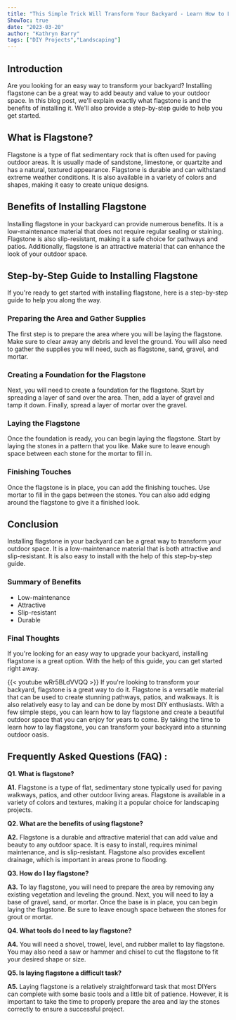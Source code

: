 ```yaml
---
title: "This Simple Trick Will Transform Your Backyard - Learn How to Lay Flagstone Now!"
ShowToc: true 
date: "2023-03-20"
author: "Kathryn Barry" 
tags: ["DIY Projects","Landscaping"]
---
```

## Introduction

Are you looking for an easy way to transform your backyard? Installing flagstone can be a great way to add beauty and value to your outdoor space. In this blog post, we'll explain exactly what flagstone is and the benefits of installing it. We'll also provide a step-by-step guide to help you get started. 

## What is Flagstone?

Flagstone is a type of flat sedimentary rock that is often used for paving outdoor areas. It is usually made of sandstone, limestone, or quartzite and has a natural, textured appearance. Flagstone is durable and can withstand extreme weather conditions. It is also available in a variety of colors and shapes, making it easy to create unique designs. 

## Benefits of Installing Flagstone

Installing flagstone in your backyard can provide numerous benefits. It is a low-maintenance material that does not require regular sealing or staining. Flagstone is also slip-resistant, making it a safe choice for pathways and patios. Additionally, flagstone is an attractive material that can enhance the look of your outdoor space. 

## Step-by-Step Guide to Installing Flagstone 

If you're ready to get started with installing flagstone, here is a step-by-step guide to help you along the way. 

### Preparing the Area and Gather Supplies

The first step is to prepare the area where you will be laying the flagstone. Make sure to clear away any debris and level the ground. You will also need to gather the supplies you will need, such as flagstone, sand, gravel, and mortar. 

### Creating a Foundation for the Flagstone

Next, you will need to create a foundation for the flagstone. Start by spreading a layer of sand over the area. Then, add a layer of gravel and tamp it down. Finally, spread a layer of mortar over the gravel. 

### Laying the Flagstone

Once the foundation is ready, you can begin laying the flagstone. Start by laying the stones in a pattern that you like. Make sure to leave enough space between each stone for the mortar to fill in. 

### Finishing Touches

Once the flagstone is in place, you can add the finishing touches. Use mortar to fill in the gaps between the stones. You can also add edging around the flagstone to give it a finished look. 

## Conclusion

Installing flagstone in your backyard can be a great way to transform your outdoor space. It is a low-maintenance material that is both attractive and slip-resistant. It is also easy to install with the help of this step-by-step guide. 

### Summary of Benefits 

- Low-maintenance 
- Attractive 
- Slip-resistant 
- Durable 

### Final Thoughts

If you're looking for an easy way to upgrade your backyard, installing flagstone is a great option. With the help of this guide, you can get started right away.

{{< youtube wRr5BLdVVQQ >}} 
If you're looking to transform your backyard, flagstone is a great way to do it. Flagstone is a versatile material that can be used to create stunning pathways, patios, and walkways. It is also relatively easy to lay and can be done by most DIY enthusiasts. With a few simple steps, you can learn how to lay flagstone and create a beautiful outdoor space that you can enjoy for years to come. By taking the time to learn how to lay flagstone, you can transform your backyard into a stunning outdoor oasis.

## Frequently Asked Questions (FAQ) :
**Q1. What is flagstone?**

**A1.** Flagstone is a type of flat, sedimentary stone typically used for paving walkways, patios, and other outdoor living areas. Flagstone is available in a variety of colors and textures, making it a popular choice for landscaping projects. 

**Q2. What are the benefits of using flagstone?**

**A2.** Flagstone is a durable and attractive material that can add value and beauty to any outdoor space. It is easy to install, requires minimal maintenance, and is slip-resistant. Flagstone also provides excellent drainage, which is important in areas prone to flooding.

**Q3. How do I lay flagstone?**

**A3.** To lay flagstone, you will need to prepare the area by removing any existing vegetation and leveling the ground. Next, you will need to lay a base of gravel, sand, or mortar. Once the base is in place, you can begin laying the flagstone. Be sure to leave enough space between the stones for grout or mortar.

**Q4. What tools do I need to lay flagstone?**

**A4.** You will need a shovel, trowel, level, and rubber mallet to lay flagstone. You may also need a saw or hammer and chisel to cut the flagstone to fit your desired shape or size.

**Q5. Is laying flagstone a difficult task?**

**A5.** Laying flagstone is a relatively straightforward task that most DIYers can complete with some basic tools and a little bit of patience. However, it is important to take the time to properly prepare the area and lay the stones correctly to ensure a successful project.





